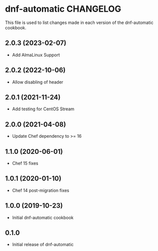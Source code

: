 dnf-automatic CHANGELOG
=======================
This file is used to list changes made in each version of the
dnf-automatic cookbook.

2.0.3 (2023-02-07)
------------------
- Add AlmaLinux Support

2.0.2 (2022-10-06)
------------------
- Allow disabling of header

2.0.1 (2021-11-24)
------------------
- Add testing for CentOS Stream

2.0.0 (2021-04-08)
------------------
- Update Chef dependency to >= 16

1.1.0 (2020-06-01)
------------------
- Chef 15 fixes

1.0.1 (2020-01-10)
------------------
- Chef 14 post-migration fixes

1.0.0 (2019-10-23)
------------------
- Initial dnf-automatic cookbook

0.1.0
-----
- Initial release of dnf-automatic

